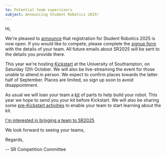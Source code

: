 ```yaml
---
to: Potential team supervisors
subject: Announcing Student Robotics 2025!
---
```


Hi,

We're pleased to [announce][announcement] that registration for Student Robotics
2025 is now open. If you would like to compete, please complete the
[signup form][signup-form] with the details of your team. All future emails
about SR2025 will be sent to the details you provide there.

This year we're hosting [Kickstart][kickstart] at the University of Southampton,
on Saturday 12th October. We will also be live-streaming the event for those
unable to attend in person. We expect to confirm places towards the latter half
of September. Places are limited, so sign up soon to avoid disappointment.

As usual we will loan your team a [kit][kit] of parts to help build your robot.
This year we hope to send you your kit before Kickstart. We will also be sharing
some [pre-Kickstart activities][pre-kickstart-activities] to enable your team to
start learning about the kit.

  [I'm interested in bringing a team to SR2025][signup-form]

We look forward to seeing your teams,

Regards,

-- SR Competition Committee

[announcement]: https://studentrobotics.org/blog/2024-09-02-sr2025-registration-open/
[signup-form]: https://docs.google.com/forms/d/e/1FAIpQLScaDRTIoGnSv4F9MXaxe8WXYWlj_4DLHTyv019a6pB2TntEyg/viewform
[kickstart]: https://studentrobotics.org/events/sr2025/kickstart/
[kit]: https://studentrobotics.org/docs/kit/
[pre-kickstart-activities]: https://studentrobotics.org/docs/competitor_resources/pre_kickstart_activities
